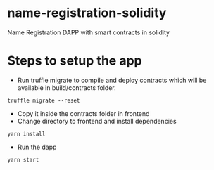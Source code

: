 # name-registration-solidity
Name Registration DAPP with smart contracts in solidity

# Steps to setup the app

- Run truffle migrate to compile and deploy contracts which will be available in build/contracts folder.
```
truffle migrate --reset
```
- Copy it inside the contracts folder in frontend
- Change directory to frontend and install dependencies
```
yarn install
```
- Run the dapp
```
yarn start
```
